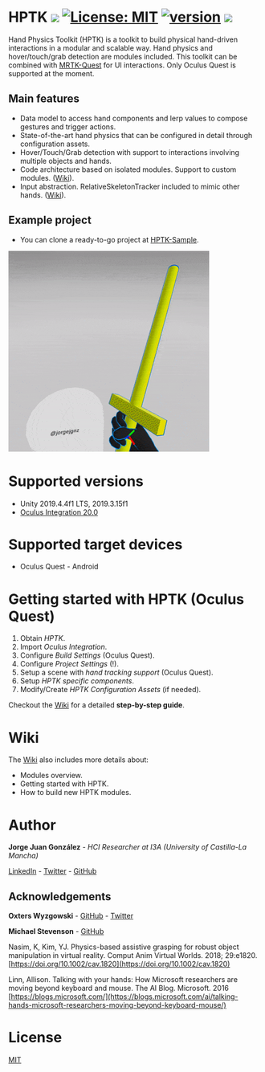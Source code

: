 # HPTK [![](https://img.shields.io/badge/unity-2019.4%20or%20later-green.svg)](https://unity3d.com/es/get-unity/download/archive) [![License: MIT](https://img.shields.io/badge/License-MIT-yellow.svg)](https://github.com/jorgejgnz/HPTK/blob/master/LICENSE.md) [![version](https://img.shields.io/badge/version-0.1.0-blue)](https://github.com/jorgejgnz/HPTK/releases) [![](https://img.shields.io/twitter/follow/jorgejgnz.svg?label=Follow&style=social)](https://twitter.com/intent/follow?screen_name=jorgejgnz)

Hand Physics Toolkit (HPTK) is a toolkit to build physical hand-driven interactions in a modular and scalable way. Hand physics and hover/touch/grab detection are modules included. This toolkit can be combined with [MRTK-Quest](https://github.com/provencher/MRTK-Quest) for UI interactions. Only Oculus Quest is supported at the moment.

## Main features
- Data model to access hand components and lerp values to compose gestures and trigger actions.
- State-of-the-art hand physics that can be configured in detail through configuration assets.
- Hover/Touch/Grab detection with support to interactions involving multiple objects and hands.
- Code architecture based on isolated modules. Support to custom modules. ([Wiki](https://github.com/jorgejgnz/HPTK/wiki/Custom-modules)).
- Input abstraction. RelativeSkeletonTracker included to mimic other hands. ([Wiki](https://github.com/jorgejgnz/HPTK/wiki/Modules-overview)).

## Example project
- You can clone a ready-to-go project at [HPTK-Sample](https://github.com/jorgejgnz/HPTK-Sample).

[![Demo video](./Documentation/Media/hptk.gif)](https://twitter.com/jorgejgnz/status/1285514990619942912)

# Supported versions
- Unity 2019.4.4f1 LTS, 2019.3.15f1
- [Oculus Integration 20.0](https://developer.oculus.com/downloads/package/unity-integration/)

# Supported target devices
- Oculus Quest - Android

# Getting started with HPTK (Oculus Quest)

1. Obtain *HPTK*.
1. Import *Oculus Integration*.
1. Configure *Build Settings* (Oculus Quest).
1. Configure *Project Settings* (!).
1. Setup a scene with *hand tracking support* (Oculus Quest).
1. Setup *HPTK specific components*.
1. Modify/Create *HPTK Configuration Assets* (if needed).

Checkout the [Wiki](https://github.com/jorgejgnz/HPTK/wiki/Getting-started) for a detailed **step-by-step guide**.

# Wiki
The [Wiki](https://github.com/jorgejgnz/HPTK/wiki) also includes more details about:
- Modules overview.
- Getting started with HPTK.
- How to build new HPTK modules.

# Author
**Jorge Juan González** - *HCI Researcher at I3A (University of Castilla-La Mancha)*

[LinkedIn](https://www.linkedin.com/in/jorgejgnz/) - [Twitter](https://twitter.com/jorgejgnz) - [GitHub](https://github.com/jorgejgnz)

## Acknowledgements

**Oxters Wyzgowski** - [GitHub](https://github.com/oxters168) - [Twitter](https://twitter.com/OxGamesCo)

**Michael Stevenson** - [GitHub](https://github.com/mstevenson)

Nasim, K, Kim, YJ. Physics-based assistive grasping for robust object manipulation in virtual reality. Comput Anim Virtual Worlds. 2018; 29:e1820. [https://doi.org/10.1002/cav.1820](https://doi.org/10.1002/cav.1820)

Linn, Allison. Talking with your hands: How Microsoft researchers are moving beyond keyboard and mouse. The AI Blog. Microsoft. 2016
[https://blogs.microsoft.com/](https://blogs.microsoft.com/ai/talking-hands-microsoft-researchers-moving-beyond-keyboard-mouse/)

# License
[MIT](./LICENSE.md)

